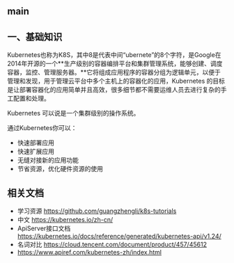 ## main

## 一、基础知识

Kubernetes也称为K8S，其中8是代表中间“ubernete”的8个字符，是Google在2014年开源的一个**生产级别的容器编排平台和集群管理系统，能够创建、调度容器，监控、管理服务器。**它将组成应用程序的容器分组为逻辑单元，以便于管理和发现，用于管理云平台中多个主机上的容器化的应用，Kubernetes 的目标是让部署容器化的应用简单并且高效，很多细节都不需要运维人员去进行复杂的手工配置和处理。

Kubernetes 可以说是一个集群级别的操作系统。

通过Kubernetes你可以：

- 快速部署应用
- 快速扩展应用
- 无缝对接新的应用功能
- 节省资源，优化硬件资源的使用





## 相关文档

- 学习资源 https://github.com/guangzhengli/k8s-tutorials
- 中文 https://kubernetes.io/zh-cn/
- ApiServer接口文档 https://kubernetes.io/docs/reference/generated/kubernetes-api/v1.24/
- 名词对比 https://cloud.tencent.com/document/product/457/45612
- https://www.apiref.com/kubernetes-zh/index.html





